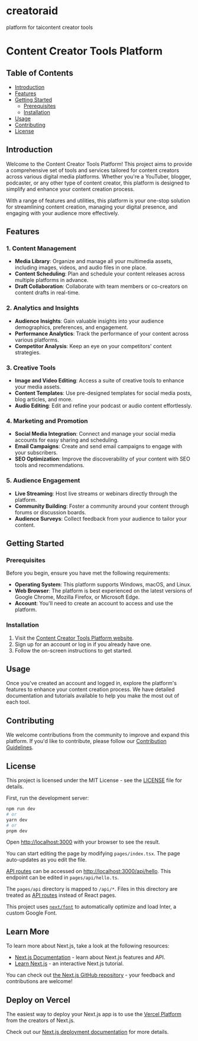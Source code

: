 # creatoraid
platform for taicontent creator tools 
# Content Creator Tools Platform

## Table of Contents

- [Introduction](#introduction)
- [Features](#features)
- [Getting Started](#getting-started)
  - [Prerequisites](#prerequisites)
  - [Installation](#installation)
- [Usage](#usage)
- [Contributing](#contributing)
- [License](#license)

## Introduction

Welcome to the Content Creator Tools Platform! This project aims to provide a comprehensive set of tools and services tailored for content creators across various digital media platforms. Whether you're a YouTuber, blogger, podcaster, or any other type of content creator, this platform is designed to simplify and enhance your content creation process.

With a range of features and utilities, this platform is your one-stop solution for streamlining content creation, managing your digital presence, and engaging with your audience more effectively.

## Features

### 1. Content Management

- **Media Library**: Organize and manage all your multimedia assets, including images, videos, and audio files in one place.
- **Content Scheduling**: Plan and schedule your content releases across multiple platforms in advance.
- **Draft Collaboration**: Collaborate with team members or co-creators on content drafts in real-time.

### 2. Analytics and Insights

- **Audience Insights**: Gain valuable insights into your audience demographics, preferences, and engagement.
- **Performance Analytics**: Track the performance of your content across various platforms.
- **Competitor Analysis**: Keep an eye on your competitors' content strategies.

### 3. Creative Tools

- **Image and Video Editing**: Access a suite of creative tools to enhance your media assets.
- **Content Templates**: Use pre-designed templates for social media posts, blog articles, and more.
- **Audio Editing**: Edit and refine your podcast or audio content effortlessly.

### 4. Marketing and Promotion

- **Social Media Integration**: Connect and manage your social media accounts for easy sharing and scheduling.
- **Email Campaigns**: Create and send email campaigns to engage with your subscribers.
- **SEO Optimization**: Improve the discoverability of your content with SEO tools and recommendations.

### 5. Audience Engagement

- **Live Streaming**: Host live streams or webinars directly through the platform.
- **Community Building**: Foster a community around your content through forums or discussion boards.
- **Audience Surveys**: Collect feedback from your audience to tailor your content.

## Getting Started

### Prerequisites

Before you begin, ensure you have met the following requirements:

- **Operating System**: This platform supports Windows, macOS, and Linux.
- **Web Browser**: The platform is best experienced on the latest versions of Google Chrome, Mozilla Firefox, or Microsoft Edge.
- **Account**: You'll need to create an account to access and use the platform.

### Installation

1. Visit the [Content Creator Tools Platform website](https://www.contentcreatortools.com).
2. Sign up for an account or log in if you already have one.
3. Follow the on-screen instructions to get started.

## Usage

Once you've created an account and logged in, explore the platform's features to enhance your content creation process. We have detailed documentation and tutorials available to help you make the most out of each tool.

## Contributing

We welcome contributions from the community to improve and expand this platform. If you'd like to contribute, please follow our [Contribution Guidelines](CONTRIBUTING.md).

## License

This project is licensed under the MIT License - see the [LICENSE](LICENSE) file for details.


First, run the development server:

```bash
npm run dev
# or
yarn dev
# or
pnpm dev
```

Open [http://localhost:3000](http://localhost:3000) with your browser to see the result.

You can start editing the page by modifying `pages/index.tsx`. The page auto-updates as you edit the file.

[API routes](https://nextjs.org/docs/api-routes/introduction) can be accessed on [http://localhost:3000/api/hello](http://localhost:3000/api/hello). This endpoint can be edited in `pages/api/hello.ts`.

The `pages/api` directory is mapped to `/api/*`. Files in this directory are treated as [API routes](https://nextjs.org/docs/api-routes/introduction) instead of React pages.

This project uses [`next/font`](https://nextjs.org/docs/basic-features/font-optimization) to automatically optimize and load Inter, a custom Google Font.

## Learn More

To learn more about Next.js, take a look at the following resources:

- [Next.js Documentation](https://nextjs.org/docs) - learn about Next.js features and API.
- [Learn Next.js](https://nextjs.org/learn) - an interactive Next.js tutorial.

You can check out [the Next.js GitHub repository](https://github.com/vercel/next.js/) - your feedback and contributions are welcome!

## Deploy on Vercel

The easiest way to deploy your Next.js app is to use the [Vercel Platform](https://vercel.com/new?utm_medium=default-template&filter=next.js&utm_source=create-next-app&utm_campaign=create-next-app-readme) from the creators of Next.js.

Check out our [Next.js deployment documentation](https://nextjs.org/docs/deployment) for more details.
